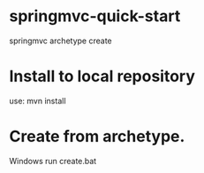 # springmvc-quick-start
springmvc archetype create

# Install to local repository
use:  mvn install

# Create from archetype.
Windows run create.bat
